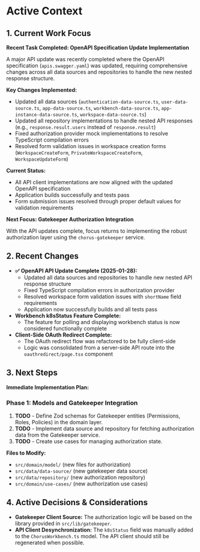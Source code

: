 # Active Context

## 1. Current Work Focus

**Recent Task Completed: OpenAPI Specification Update Implementation**

A major API update was recently completed where the OpenAPI specification (`apis.swagger.yaml`) was updated, requiring comprehensive changes across all data sources and repositories to handle the new nested response structure.

**Key Changes Implemented:**
- Updated all data sources (`authentication-data-source.ts`, `user-data-source.ts`, `app-data-source.ts`, `workbench-data-source.ts`, `app-instance-data-source.ts`, `workspace-data-source.ts`)
- Updated all repository implementations to handle nested API responses (e.g., `response.result.users` instead of `response.result`)
- Fixed authorization provider mock implementations to resolve TypeScript compilation errors
- Resolved form validation issues in workspace creation forms (`WorkspaceCreateForm`, `PrivateWorkspaceCreateForm`, `WorkspaceUpdateForm`)

**Current Status:**
- All API client implementations are now aligned with the updated OpenAPI specification
- Application builds successfully and tests pass
- Form submission issues resolved through proper default values for validation requirements

**Next Focus: Gatekeeper Authorization Integration**

With the API updates complete, focus returns to implementing the robust authorization layer using the `chorus-gatekeeper` service.

## 2. Recent Changes

- **✅ OpenAPI API Update Complete (2025-01-28):**
  - Updated all data sources and repositories to handle new nested API response structure
  - Fixed TypeScript compilation errors in authorization provider
  - Resolved workspace form validation issues with `shortName` field requirements
  - Application now successfully builds and all tests pass
- **Workbench k8sStatus Feature Complete:**
  - The feature for polling and displaying workbench status is now considered functionally complete
- **Client-Side OAuth Redirect Complete:**
  - The OAuth redirect flow was refactored to be fully client-side
  - Logic was consolidated from a server-side API route into the `oauthredirect/page.tsx` component

## 3. Next Steps

**Immediate Implementation Plan:**

### Phase 1: Models and Gatekeeper Integration

1. **TODO** - Define Zod schemas for Gatekeeper entities (Permissions, Roles, Policies) in the domain layer.
2. **TODO** - Implement data source and repository for fetching authorization data from the Gatekeeper service.
3. **TODO** - Create use cases for managing authorization state.

**Files to Modify:**

- `src/domain/model/` (new files for authorization)
- `src/data/data-source/` (new gatekeeper data source)
- `src/data/repository/` (new authorization repository)
- `src/domain/use-cases/` (new authorization use cases)

## 4. Active Decisions & Considerations

- **Gatekeeper Client Source:** The authorization logic will be based on the library provided in `src/lib/gatekeeper`.
- **API Client Desynchronization:** The `k8sStatus` field was manually added to the `ChorusWorkbench.ts` model. The API client should still be regenerated when possible.
